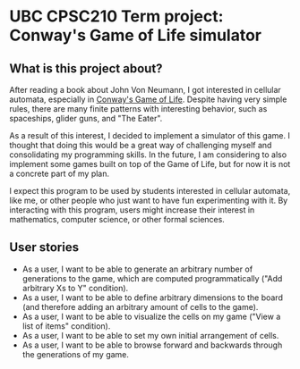 # UBC CPSC210 Term project: Conway's Game of Life simulator

## What is this project about?
After reading a book about John Von Neumann, I got interested in cellular automata, especially in
[Conway's Game of Life](https://en.wikipedia.org/wiki/Conway%27s_Game_of_Life). Despite having very simple rules, there
are many finite patterns with interesting behavior, such as spaceships, glider guns, and "The Eater".

As a result of this interest, I decided to implement a simulator of this game. I thought that doing this would be a
great way of challenging myself and consolidating my programming skills. In the future, I am considering to also
implement some games built on top of the Game of Life, but for now it is not a concrete part of my plan.

I expect this program to be used by students interested in cellular automata, like me, or other people who just want to
have fun experimenting with it. By interacting with this program, users might increase their interest in mathematics,
computer science, or other formal sciences.

## User stories
- As a user, I want to be able to generate an arbitrary number of generations to the game, which are computed 
programmatically ("Add arbitrary Xs to Y" condition).
- As a user, I want to be able to define arbitrary dimensions to the board (and therefore adding an 
arbitrary amount of cells to the game).
- As a user, I want to be able to visualize the cells on my game ("View a list of items" condition).
- As a user, I want to be able to set my own initial arrangement of cells.
- As a user, I want to be able to browse forward and backwards through the generations of my game.

